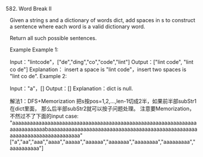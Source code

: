 582. Word Break II

Given a string s and a dictionary of words dict, add spaces in s to construct a sentence where each word is a valid dictionary word.

Return all such possible sentences.

Example
Example 1:

Input："lintcode"，["de","ding","co","code","lint"]
Output：["lint code", "lint co de"]
Explanation：
insert a space is "lint code"，insert two spaces is "lint co de".
Example 2:

Input："a"，[]
Output：[]
Explanation：dict is null.


解法1：DFS+Memorization
把s按pos=1,2,...,len-1切成2半，如果前半部subStr1在dict里面， 那么后半部subStr2就可以按子问题处理。
注意要Memorization，不然过不了下面的input case:
"aaaaaaaaaaaaaaaaaaaaaaaaaaaaaaaaaaaaaaaaaaaaaaaaaaaaaaaaaaaaaaaaaaaaaaaaaaabaaaaaaaaaaaaaaaaaaaaaaaaaaaaaaaaaaaaaaaaaaaaaaaaaaaaaaaaaaaaaaaaaaaaaaaaaaa"
["a","aa","aaa","aaaa","aaaaa","aaaaaa","aaaaaaa","aaaaaaaa","aaaaaaaaa","aaaaaaaaaa"]
